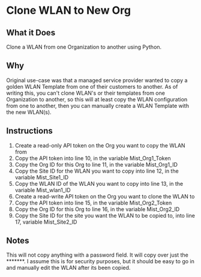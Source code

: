 # Clone WLAN to New Org #

## What it Does ##

Clone a WLAN from one Organization to another using Python.

## Why ##

Original use-case was that a managed service provider wanted to copy a golden WLAN Template from one of their customers to another. As of writing this, you can't clone WLAN's or their templates from one Organization to another, so this will at least copy the WLAN configuration from one to another, then you can manually create a WLAN Template with the new WLAN(s).

## Instructions ##

1. Create a read-only API token on the Org you want to copy the WLAN from
2. Copy the API token into line 10, in the variable Mist_Org1_Token
3. Copy the Org ID for this Org to line 11, in the variable Mist_Org1_ID
4. Copy the Site ID for the WLAN you want to copy into line 12, in the variable Mist_Site1_ID
5. Copy the WLAN ID of the WLAN you want to copy into line 13, in the variable Mist_wlan1_ID
6. Create a read-write API token on the Org you want to clone the WLAN to
7. Copy the API token into line 15, in the variable Mist_Org2_Token
8. Copy the Org ID for this Org to line 16, in the variable Mist_Org2_ID
9. Copy the Site ID for the site you want the WLAN to be copied to, into line 17, variable Mist_Site2_ID

## Notes ##

This will not copy anything with a password field. It will copy over just the *******. I assume this is for security purposes, but it should be easy to go in and manually edit the WLAN after its been copied.
